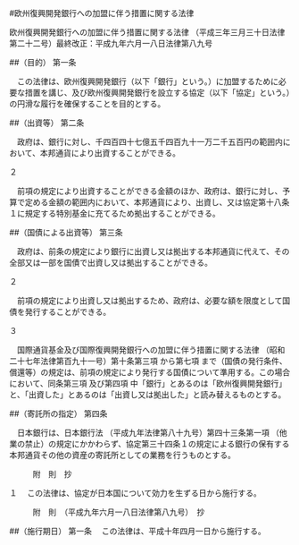 #欧州復興開発銀行への加盟に伴う措置に関する法律



欧州復興開発銀行への加盟に伴う措置に関する法律
（平成三年三月三十日法律第二十二号）最終改正：平成九年六月一八日法律第八九号

##（目的）
第一条

　この法律は、欧州復興開発銀行（以下「銀行」という。）に加盟するために必要な措置を講じ、及び欧州復興開発銀行を設立する協定（以下「協定」という。）の円滑な履行を確保することを目的とする。



##（出資等）
第二条

　政府は、銀行に対し、千四百四十七億五千四百九十一万二千五百円の範囲内において、本邦通貨により出資することができる。

２

　前項の規定により出資することができる金額のほか、政府は、銀行に対し、予算で定める金額の範囲内において、本邦通貨により、出資し、又は協定第十八条１に規定する特別基金に充てるため拠出することができる。



##（国債による出資等）
第三条

　政府は、前条の規定により銀行に出資し又は拠出する本邦通貨に代えて、その全部又は一部を国債で出資し又は拠出することができる。

２

　前項の規定により出資し又は拠出するため、政府は、必要な額を限度として国債を発行することができる。

３

　国際通貨基金及び国際復興開発銀行への加盟に伴う措置に関する法律
（昭和二十七年法律第百九十一号）第十条第三項
から第七項
まで（国債の発行条件、償還等）の規定は、前項の規定により発行する国債について準用する。この場合において、同条第三項
及び第四項
中「銀行」とあるのは「欧州復興開発銀行」と、「出資した」とあるのは「出資し又は拠出した」と読み替えるものとする。



##（寄託所の指定）
第四条

　日本銀行は、日本銀行法
（平成九年法律第八十九号）第四十三条第一項
（他業の禁止）の規定にかかわらず、協定第三十四条１の規定による銀行の保有する本邦通貨その他の資産の寄託所としての業務を行うものとする。




　　　附　則　抄

１
　この法律は、協定が日本国について効力を生ずる日から施行する。


　　　附　則　（平成九年六月一八日法律第八九号）　抄


##（施行期日）
第一条
　この法律は、平成十年四月一日から施行する。





